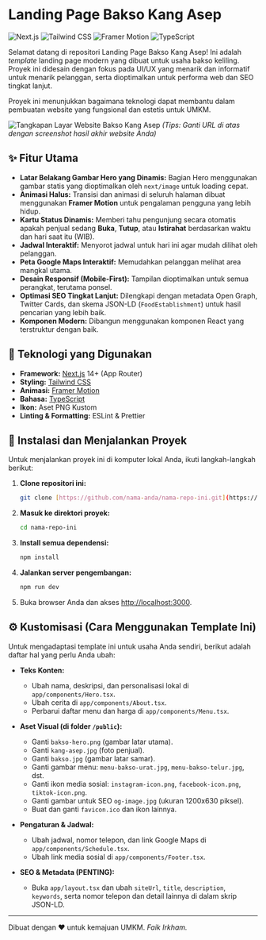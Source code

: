 # Landing Page Bakso Kang Asep

![Next.js](https://img.shields.io/badge/Next.js-000000?style=for-the-badge&logo=nextdotjs&logoColor=white)
![Tailwind CSS](https://img.shields.io/badge/Tailwind_CSS-38B2AC?style=for-the-badge&logo=tailwind-css&logoColor=white)
![Framer Motion](https://img.shields.io/badge/Framer_Motion-0055FF?style=for-the-badge&logo=framer&logoColor=white)
![TypeScript](https://img.shields.io/badge/TypeScript-3178C6?style=for-the-badge&logo=typescript&logoColor=white)

Selamat datang di repositori Landing Page Bakso Kang Asep! Ini adalah _template_ landing page modern yang dibuat untuk usaha bakso keliling. Proyek ini didesain dengan fokus pada UI/UX yang menarik dan informatif untuk menarik pelanggan, serta dioptimalkan untuk performa web dan SEO tingkat lanjut.

Proyek ini menunjukkan bagaimana teknologi dapat membantu dalam pembuatan website yang fungsional dan estetis untuk UMKM.

![Tangkapan Layar Website Bakso Kang Asep](https://bakso-keliling.vercel.app/bakso-keliling.vercel.app.png)
_(Tips: Ganti URL di atas dengan screenshot hasil akhir website Anda)_

## ✨ Fitur Utama

- **Latar Belakang Gambar Hero yang Dinamis:** Bagian Hero menggunakan gambar statis yang dioptimalkan oleh `next/image` untuk loading cepat.
- **Animasi Halus:** Transisi dan animasi di seluruh halaman dibuat menggunakan **Framer Motion** untuk pengalaman pengguna yang lebih hidup.
- **Kartu Status Dinamis:** Memberi tahu pengunjung secara otomatis apakah penjual sedang **Buka**, **Tutup**, atau **Istirahat** berdasarkan waktu dan hari saat itu (WIB).
- **Jadwal Interaktif:** Menyorot jadwal untuk hari ini agar mudah dilihat oleh pelanggan.
- **Peta Google Maps Interaktif:** Memudahkan pelanggan melihat area mangkal utama.
- **Desain Responsif (Mobile-First):** Tampilan dioptimalkan untuk semua perangkat, terutama ponsel.
- **Optimasi SEO Tingkat Lanjut:** Dilengkapi dengan metadata Open Graph, Twitter Cards, dan skema JSON-LD (`FoodEstablishment`) untuk hasil pencarian yang lebih baik.
- **Komponen Modern:** Dibangun menggunakan komponen React yang terstruktur dengan baik.

## 🚀 Teknologi yang Digunakan

- **Framework:** [Next.js](https://nextjs.org/) 14+ (App Router)
- **Styling:** [Tailwind CSS](https://tailwindcss.com/)
- **Animasi:** [Framer Motion](https://www.framer.com/motion/)
- **Bahasa:** [TypeScript](https://www.typescriptlang.org/)
- **Ikon:** Aset PNG Kustom
- **Linting & Formatting:** ESLint & Prettier

## 🔧 Instalasi dan Menjalankan Proyek

Untuk menjalankan proyek ini di komputer lokal Anda, ikuti langkah-langkah berikut:

1.  **Clone repositori ini:**

    ```bash
    git clone [https://github.com/nama-anda/nama-repo-ini.git](https://github.com/nama-anda/nama-repo-ini.git)
    ```

2.  **Masuk ke direktori proyek:**

    ```bash
    cd nama-repo-ini
    ```

3.  **Install semua dependensi:**

    ```bash
    npm install
    ```

4.  **Jalankan server pengembangan:**

    ```bash
    npm run dev
    ```

5.  Buka browser Anda dan akses [http://localhost:3000](http://localhost:3000).

## ⚙️ Kustomisasi (Cara Menggunakan Template Ini)

Untuk mengadaptasi template ini untuk usaha Anda sendiri, berikut adalah daftar hal yang perlu Anda ubah:

- **Teks Konten:**

  - Ubah nama, deskripsi, dan personalisasi lokal di `app/components/Hero.tsx`.
  - Ubah cerita di `app/components/About.tsx`.
  - Perbarui daftar menu dan harga di `app/components/Menu.tsx`.

- **Aset Visual (di folder `/public`):**

  - Ganti `bakso-hero.png` (gambar latar utama).
  - Ganti `kang-asep.jpg` (foto penjual).
  - Ganti `bakso.jpg` (gambar latar samar).
  - Ganti gambar menu: `menu-bakso-urat.jpg`, `menu-bakso-telur.jpg`, dst.
  - Ganti ikon media sosial: `instagram-icon.png`, `facebook-icon.png`, `tiktok-icon.png`.
  - Ganti gambar untuk SEO `og-image.jpg` (ukuran 1200x630 piksel).
  - Buat dan ganti `favicon.ico` dan ikon lainnya.

- **Pengaturan & Jadwal:**

  - Ubah jadwal, nomor telepon, dan link Google Maps di `app/components/Schedule.tsx`.
  - Ubah link media sosial di `app/components/Footer.tsx`.

- **SEO & Metadata (PENTING):**
  - Buka `app/layout.tsx` dan ubah `siteUrl`, `title`, `description`, `keywords`, serta nomor telepon dan detail lainnya di dalam skrip JSON-LD.

---

Dibuat dengan ❤️ untuk kemajuan UMKM.
_Faik Irkham._
